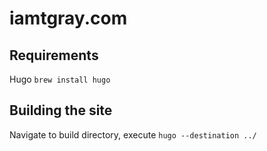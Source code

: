 # iamtgray.com

## Requirements

Hugo
`brew install hugo`

## Building the site

Navigate to build directory, execute `hugo --destination ../` 
